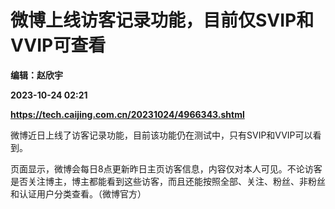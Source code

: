 # 微博上线访客记录功能，目前仅SVIP和VVIP可查看
**编辑：赵欣宇**

**2023-10-24 02:21**

**https://tech.caijing.com.cn/20231024/4966343.shtml**

微博近日上线了访客记录功能，目前该功能仍在测试中，只有SVIP和VVIP可以看到。

页面显示，微博会每日8点更新昨日主页访客信息，内容仅对本人可见。不论访客是否关注博主，博主都能看到这些访客，而且还能按照全部、关注、粉丝、非粉丝和认证用户分类查看。（微博官方）